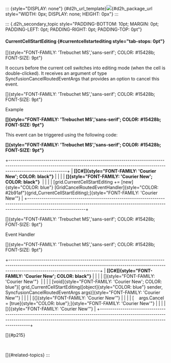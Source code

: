 ::: {style="DISPLAY: none"}
[](ms-xhelp:///?Id=d2h_url_template){#d2h_url_template}![](!package_url!){#d2h_package_url style="WIDTH: 0px; DISPLAY: none; HEIGHT: 0px"}
:::

::: {.d2h_secondary_topic style="PADDING-BOTTOM: 10pt; MARGIN: 0pt; PADDING-LEFT: 0pt; PADDING-RIGHT: 0pt; PADDING-TOP: 0pt"}
#### CurrentCellStartEditing {#currentcellstartediting style="tab-stops: 0pt"}

[]{style="FONT-FAMILY: 'Trebuchet MS','sans-serif'; COLOR: #15428b; FONT-SIZE: 9pt"} 

It occurs before the current cell switches into editing mode (when the cell is double-clicked). It receives an argument of type SyncfusionCancelRoutedEventArgs that provides an option to cancel this event.

[]{style="FONT-FAMILY: 'Trebuchet MS','sans-serif'; COLOR: #15428b; FONT-SIZE: 9pt"} 

Example

**[]{style="FONT-FAMILY: 'Trebuchet MS','sans-serif'; COLOR: #15428b; FONT-SIZE: 9pt"}** 

This event can be triggered using the following code:

**[]{style="FONT-FAMILY: 'Trebuchet MS','sans-serif'; COLOR: #15428b; FONT-SIZE: 9pt"}** 

+----------------------------------------------------------------------------------------------------------------------------------------------------------------------------------------+
| **[\[C#\]]{style="FONT-FAMILY: 'Courier New'; COLOR: black"}**                                                                                                                         |
|                                                                                                                                                                                        |
| **[]{style="FONT-FAMILY: 'Courier New'; COLOR: black"}**                                                                                                                               |
|                                                                                                                                                                                        |
| [grid.CurrentCellStartEditing += [new]{style="COLOR: blue"} [GridCancelRoutedEventHandler]{style="COLOR: #2b91af"}(grid_CurrentCellStartEditing);]{style="FONT-FAMILY: 'Courier New'"} |
+----------------------------------------------------------------------------------------------------------------------------------------------------------------------------------------+

[]{style="FONT-FAMILY: 'Trebuchet MS','sans-serif'; COLOR: #15428b; FONT-SIZE: 9pt"} 

Event Handler

[]{style="FONT-FAMILY: 'Trebuchet MS','sans-serif'; COLOR: #15428b; FONT-SIZE: 9pt"} 

+--------------------------------------------------------------------------------------------------------------------------------------------------------------------------------------------------------+
| **[\[C#\]]{style="FONT-FAMILY: 'Courier New'; COLOR: black"}**                                                                                                                                         |
|                                                                                                                                                                                                        |
| []{style="FONT-FAMILY: 'Courier New'"}                                                                                                                                                                 |
|                                                                                                                                                                                                        |
| [void]{style="FONT-FAMILY: 'Courier New'; COLOR: blue"}[ grid_CurrentCellStartEditing([object]{style="COLOR: blue"} sender, SyncfusionCancelRoutedEventArgs args)]{style="FONT-FAMILY: 'Courier New'"} |
|                                                                                                                                                                                                        |
| [{]{style="FONT-FAMILY: 'Courier New'"}                                                                                                                                                                |
|                                                                                                                                                                                                        |
| [    args.Cancel = [true]{style="COLOR: blue"};]{style="FONT-FAMILY: 'Courier New'"}                                                                                                                   |
|                                                                                                                                                                                                        |
| [}]{style="FONT-FAMILY: 'Courier New'"}                                                                                                                                                                |
+--------------------------------------------------------------------------------------------------------------------------------------------------------------------------------------------------------+

[]{#p215} 

 

[]{#related-topics}
:::
